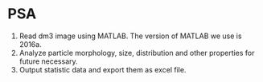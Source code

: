 # PSA
1. Read dm3 image using MATLAB. The version of MATLAB we use is 2016a. 
2. Analyze particle morphology, size, distribution and other properties for future necessary.
3. Output statistic data and export them as excel file.
